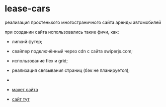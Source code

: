 # lease-cars

реализация простенького многостраничного сайта аренды автомобилей

при создании сайта использовались такие фичи, как:

- липкий футер;
- свайпер подключённый через cdn с сайта swiperjs.com;
- использование flex и grid;
- реализация связывания страниц (бэк не планируется);
-

- [макет сайта](https://www.figma.com/file/5DOBWtvXYUWcbHXhjfRfjK/lease-cars?node-id=2%3A1669&t=kJNKynayn6y5tqTb-0)


- [сайт тут](https://goplomah.github.io/lease-cars/)
